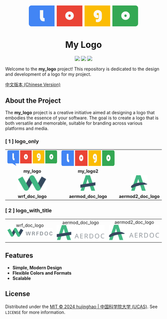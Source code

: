 <p align="center">
    <img src="logo/logo2.svg" width="70%" />
</p>
<h1 align='center'>My Logo</h1>

<p align="center">
<a href=""><img src="https://img.shields.io/badge/version-0.1-yellow.svg" /></a>
<a href=""><img src="https://img.shields.io/badge/author-Jinghao Hu-orange.svg" /></a>
<a href="http://opensource.org/licenses/MIT"><img src="https://img.shields.io/badge/license-MIT-green.svg" /></a>
</p>

Welcome to the **my_logo** project! This repository is dedicated to the design and development of a logo for my project.

[中文版本 (Chinese Version)](README_CN.md)

## About the Project

The **my_logo** project is a creative initiative aimed at designing a logo that embodies the essence of your software. The goal is to create a logo that is both versatile and memorable, suitable for branding across various platforms and media.

### [ 1 ] logo_only

<table>
<tr align="center">
<td><img src="logo/logo.svg" width="200px" height="50px"></td>
<td><img src="logo/logo2.svg" width="200px" height="50px"></td>
</tr>
<tr align="center">
<td><strong>my_logo</strong><br></td>
<td><strong>my_logo2</strong><br></td>
</tr>

<tr align="center">
<td><img src="logo/wrf.svg" height='50px'></td>
<td><img src="logo/aermod.svg" height='50px'></td>
<td><img src="logo/aermod2.svg" height='50px'></td>
</tr>
<tr align="center">
<td><strong>wrf_doc_logo</strong><br></td>
<td><strong>aermod_doc_logo</strong><br></td>
<td><strong>aermod2_doc_logo</strong><br></td>
</tr>
</table>

### [ 2 ] logo_with_title
<table>
<tr align="center">
<td>wrf_doc_logo<br><img src="logo/wrf_title.svg" ></td>
<td>aermod_doc_logo<br><img src="logo/aermod_title.svg" ></td>
<td>aermod2_doc_logo<br><img src="logo/aermod2_title.svg" ></td>
</tr>
</table>

## Features

- **Simple, Modern Design**
- **Flexible Colors and Formats**
- **Scalable**

## License

Distributed under the [MIT © 2024 hujinghao | 中国科学院大学 (UCAS)](LICENSE). See `LICENSE` for more information.
